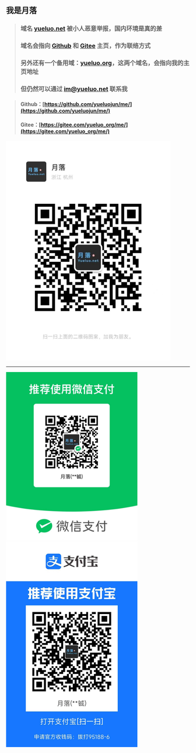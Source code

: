 ## 我是月落
> ### 域名 [yueluo.net](http://yueluo.net) 被小人恶意举报，国内环境是真的差    
> ### 域名会指向 [Github](https://github.com/yueluojun/me/) 和 [Gitee](https://gitee.com/yueluo_org/me/) 主页，作为联络方式    
> ### 另外还有一个备用域：[yueluo.org](http://yueluo.org)，这两个域名，会指向我的主页地址    
> ### 但仍然可以通过 im@yueluo.net 联系我

> #### Github：[https://github.com/yueluojun/me/](https://github.com/yueluojun/me/)    
> #### Gitee：[https://gitee.com/yueluo_org/me/](https://gitee.com/yueluo_org/me/)

<img src="https://raw.githubusercontent.com/yueluojun/me/refs/heads/main/wechatqr.jpg" width="450">

----

<img src="https://raw.githubusercontent.com/yueluojun/me/refs/heads/main/wechatpay.jpg" width="360"><img src="https://raw.githubusercontent.com/yueluojun/me/refs/heads/main/alipay.jpg" width="360">
